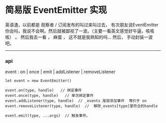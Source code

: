 # 简易版 EventEmitter 实现


英语渣，以前都是 观察者 / 订阅发布的叫过来叫过去， 有次朋友说EventEmitter 你会吗，我说不会啊。然后就被鄙视了一波。（主要一看英文感觉好牛逼，咳咳咳） 。 然后我去一看 ， 麻蛋 ， 这不就是我熟知的吗...   然后， 手动封装一波吧。

---
### api 
event : on | once | emit | addListener | removeListener



```
let event = new EventEmitter()

event.on(type, handle)   // 绑定事件
event.once(type, handle)   // 单次绑定事件
event.addListener(type, handle)  // _events 尾部添加事件  等价于 on
event.removeListener(type, handle)  //  移除_events[type]里符合的handle

event.emit(type, ...args)  // 触发事件。 
```